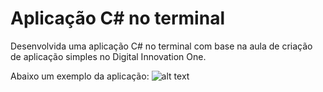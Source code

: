 # Aplicação C# no terminal

Desenvolvida uma aplicação C# no terminal com base na aula de criação de aplicação simples no Digital Innovation One.

Abaixo um exemplo da aplicação:
![alt text](https://github.com/Allerson-SM/DIO-Filmes.Series/blob/main/Exemplo.PNG)